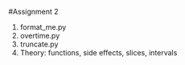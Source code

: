 #Assignment 2
1) format_me.py
2) overtime.py
3) truncate.py
4) Theory: functions, side effects, slices, intervals
